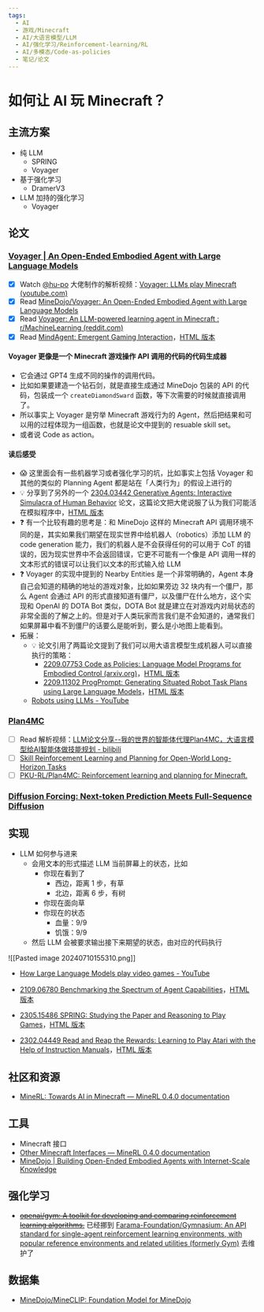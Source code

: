 ```yaml
---
tags:
  - AI
  - 游戏/Minecraft
  - AI/大语言模型/LLM
  - AI/强化学习/Reinforcement-learning/RL
  - AI/多模态/Code-as-policies
  - 笔记/论文
---
```

# 如何让 AI 玩 Minecraft？

## 主流方案

- 纯 LLM
	- SPRING
	- Voyager
- 基于强化学习
	- DramerV3
- LLM 加持的强化学习
	- Voyager

## 论文

### [Voyager | An Open-Ended Embodied Agent with Large Language Models](https://voyager.minedojo.org/)

- [x] <span class="text-sm px-1 py-0.5 border border-solid border-orange-500/30 text-orange-400 bg-orange-500/20 rounded-lg">Watch</span> [@hu-po](https://github.com/hu-po) 大佬制作的解析视频：[Voyager: LLMs play Minecraft (youtube.com)](https://www.youtube.com/watch?v=hhawa3tFN2s&t=2270s)
- [x] <span class="text-sm px-1 py-0.5 border border-solid border-orange-500/30 text-orange-400 bg-orange-500/20 rounded-lg">Read</span> [MineDojo/Voyager: An Open-Ended Embodied Agent with Large Language Models](https://github.com/MineDojo/Voyager)
- [x] <span class="text-sm px-1 py-0.5 border border-solid border-orange-500/30 text-orange-400 bg-orange-500/20 rounded-lg">Read</span> [Voyager: An LLM-powered learning agent in Minecraft : r/MachineLearning (reddit.com)](https://www.reddit.com/r/MachineLearning/comments/13sc0pp/voyager_an_llmpowered_learning_agent_in_minecraft/)
- [x] <span class="text-sm px-1 py-0.5 border border-solid border-orange-500/30 text-orange-400 bg-orange-500/20 rounded-lg">Read</span> [MindAgent: Emergent Gaming Interaction](https://arxiv.org/abs/2309.09971)，[HTML 版本](https://ar5iv.labs.arxiv.org/html/2309.09971)

#### Voyager 更像是一个 Minecraft 游戏操作 API 调用的代码的代码生成器

- 它会通过 GPT4 生成不同的操作的调用代码。
- 比如如果要建造一个钻石剑，就是直接生成通过 MineDojo 包装的 API 的代码，包装成一个 `createDiamondSward` 函数，等下次需要的时候就直接调用了。
- 所以事实上 Voyager 是穷举 Minecraft 游戏行为的 Agent，然后把结果和可以用的过程体现为一组函数，也就是论文中提到的 resuable skill set。
- 或者说 Code as action。

#### 读后感受

- 😱 这里面会有一些机器学习或者强化学习的坑，比如事实上包括 Voyager 和其他的类似的 Planning Agent 都是站在「人类行为」的假设上进行的
- 💡 分享到了另外的一个 [2304.03442 Generative Agents: Interactive Simulacra of Human Behavior](https://arxiv.org/abs/2304.03442) 论文，这篇论文把大佬说服了认为我们可能活在模拟程序中，[HTML 版本](https://ar5iv.labs.arxiv.org/html/2304.03442)
- ❓ 有一个比较有趣的思考是：和 MineDojo 这样的 Minecraft API 调用环境不同的是，其实如果我们期望在现实世界中给机器人（robotics）添加 LLM 的 code generation 能力，我们的机器人是不会获得任何的可以用于 CoT 的错误的，因为现实世界中不会返回错误，它更不可能有一个像是 API 调用一样的文本形式的错误可以让我们以文本的形式输入给 LLM
- ❓ Voyager 的实现中提到的 Nearby Entities 是一个非常明确的，Agent 本身自己会知道的精确的地址的游戏对象，比如如果旁边 32 块内有一个僵尸，那么 Agent 会通过 API 的形式直接知道有僵尸，以及僵尸在什么地方，这个实现和 OpenAI 的 DOTA Bot 类似，DOTA Bot 就是建立在对游戏内对局状态的非常全面的了解之上的。但是对于人类玩家而言我们是不会知道的，通常我们如果屏幕中看不到僵尸的话要么是能听到，要么是小地图上能看到。
- 拓展：
	- 💡 论文引用了两篇论文提到了我们可以用大语言模型生成机器人可以直接执行的策略：
		- [2209.07753 Code as Policies: Language Model Programs for Embodied Control (arxiv.org)](https://arxiv.org/abs/2209.07753)，[HTML 版本](https://ar5iv.labs.arxiv.org/html/2209.07753)
		- [2209.11302 ProgPrompt: Generating Situated Robot Task Plans using Large Language Models](https://arxiv.org/abs/2209.11302)，[HTML 版本](https://ar5iv.labs.arxiv.org/html/2209.11302)
	- [Robots using LLMs - YouTube](https://www.youtube.com/watch?v=1Gl93N2nhcE)

### [Plan4MC](https://sites.google.com/view/plan4mc)

- [ ] <span class="text-sm px-1 py-0.5 border border-solid border-orange-500/30 text-orange-400 bg-orange-500/20 rounded-lg">Read</span> 解析视频：[LLM论文分享--我的世界的智能体代理Plan4MC，大语言模型给AI智能体做技能规划 - bilibili](https://www.bilibili.com/video/BV1Cu411K7NR)
- [ ] [Skill Reinforcement Learning and Planning for Open-World Long-Horizon Tasks](https://arxiv.org/html/2303.16563v2)
- [ ] [PKU-RL/Plan4MC: Reinforcement learning and planning for Minecraft.](https://github.com/PKU-RL/Plan4MC)

### [Diffusion Forcing: Next-token Prediction Meets Full-Sequence Diffusion](https://boyuan.space/diffusion-forcing/)
## 实现

- LLM 如何参与进来
	- 会用文本的形式描述 LLM 当前屏幕上的状态，比如
		- 你现在看到了
			- 西边，距离 1 步，有草
			- 北边，距离 6 步，有树
		- 你现在面向草
		- 你现在的状态
			- 血量：9/9
			- 饥饿：9/9
	- 然后 LLM 会被要求输出接下来期望的状态，由对应的代码执行

![[Pasted image 20240710155310.png]]

- [How Large Language Models play video games - YouTube](https://www.youtube.com/watch?v=cXfnNoMgCio)

- [2109.06780 Benchmarking the Spectrum of Agent Capabilities](https://arxiv.org/abs/2109.06780)，[HTML 版本](https://ar5iv.labs.arxiv.org/html/2109.06780)
- [2305.15486 SPRING: Studying the Paper and Reasoning to Play Games](https://arxiv.org/abs/2305.15486)，[HTML 版本](https://ar5iv.labs.arxiv.org/html/2305.15486)
- [2302.04449 Read and Reap the Rewards: Learning to Play Atari with the Help of Instruction Manuals](https://arxiv.org/abs/2302.04449)，[HTML 版本](https://ar5iv.labs.arxiv.org/html/2302.04449)

## 社区和资源

- [MineRL: Towards AI in Minecraft — MineRL 0.4.0 documentation](https://minerl.readthedocs.io/en/latest/)
## 工具

- Minecraft 接口
- [Other Minecraft Interfaces — MineRL 0.4.0 documentation](https://minerl.readthedocs.io/en/latest/notes/interfaces.html#minedojo)
- [MineDojo | Building Open-Ended Embodied Agents with Internet-Scale Knowledge](https://minedojo.org/)

## 强化学习

- [~~openai/gym: A toolkit for developing and comparing reinforcement learning algorithms.~~](https://github.com/openai/gym?tab=readme-ov-file) 已经挪到 [Farama-Foundation/Gymnasium: An API standard for single-agent reinforcement learning environments, with popular reference environments and related utilities (formerly Gym)](https://github.com/Farama-Foundation/Gymnasium) 去维护了

## 数据集

- [MineDojo/MineCLIP: Foundation Model for MineDojo](https://github.com/MineDojo/MineCLIP)
